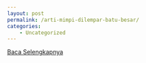 ```yaml
---
layout: post
permalink: /arti-mimpi-dilempar-batu-besar/
categories:
    - Uncategorized
---
```


[Baca Selengkapnya](/02)
